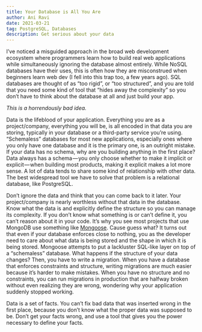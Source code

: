 ```yaml
---
title: Your Database is All You Are
author: Ani Ravi
date: 2021-03-21
tag: PostgreSQL, Databases
description: Get serious about your data
---
```


I’ve noticed a misguided approach in the broad web development ecosystem where programmers learn how to build real web applications while simultaneously ignoring the database almost entirely. While NoSQL databases have their uses, this is often how they are misconstrued when beginners learn web dev (I fell into this trap too, a few years ago). SQL databases are thought of as “too rigid”, or “too structured”, and you are told that you need some kind of tool that “hides away the complexity” so you don’t have to think about the database at all and just build your app.

_This is a horrendously bad idea._

Data is the lifeblood of your application. Everything you are as a project/company, everything you will be, is all encoded in that data you are storing, typically in your database or a third-party service you’re using. “Schemaless” databases for most new applications, especially ones where you only have one database and it is the primary one, is an outright mistake. If your data has no schema, why are you building anything in the first place? Data always has a schema — you only choose whether to make it implicit or explicit — when building most products, making it explicit makes a lot more sense. A lot of data tends to share some kind of relationship with other data. The best widespread tool we have to solve that problem is a relational database, like PostgreSQL.

Don’t ignore the data and think that you can come back to it later. Your project/company is nearly worthless without that data in the database. Know what the data is and explicitly define the structure so you can manage its complexity. If you don’t know what something is or can’t define it, you can’t reason about it in your code. It’s why you see most projects that use MongoDB use something like [Mongoose](https://mongoosejs.com/). Cause guess what? It turns out that even if your database enforces close to nothing, you as the developer need to care about what data is being stored and the shape in which it is being stored. Mongoose attempts to put a lackluster SQL-like layer on top of a “schemaless” database. What happens if the structure of your data changes? Then, you have to write a migration. When you have a database that enforces constraints and structure, writing migrations are much easier because it’s harder to make mistakes. When you have no structure and no constraints, you can run migrations in production that are halfway broken without even realizing they are wrong, wondering why your application suddenly stopped working.

Data is a set of facts. You can’t fix bad data that was inserted wrong in the first place, because you don’t know what the proper data was supposed to be. Don’t get your facts wrong, and use a tool that gives you the power necessary to define your facts.
